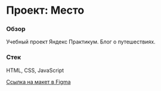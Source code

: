 
# Проект: Место

### Обзор

Учебный проект Яндекс Практикум. 
Блог о путешествиях. 

### Стек
HTML, CSS, JavaScript


[Ссылка на макет в Figma](https://www.figma.com/file/2cn9N9jSkmxD84oJik7xL7/JavaScript.-Sprint-4?node-id=0%3A1)
